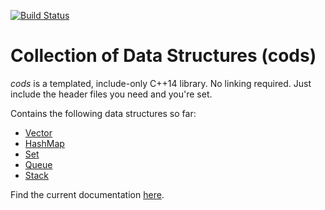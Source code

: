 [![Build Status](https://travis-ci.org/netromdk/cods.svg?branch=master)](https://travis-ci.org/netromdk/cods)

# Collection of Data Structures (cods)
*cods* is a templated, include-only C++14 library. No linking required. Just include the header files you need and you're set.

Contains the following data structures so far:
- [Vector](cods/Vector.h "Vector")
- [HashMap](cods/HashMap.h "HashMap")
- [Set](cods/Set.h "Set")
- [Queue](cods/Queue.h "Queue")
- [Stack](cods/Stack.h "Stack")

Find the current documentation [here](http://netromdk.github.io/cods/doc/html/).
